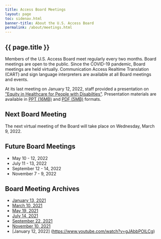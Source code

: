 ```yaml
---
title: Access Board Meetings
layout: page
toc: sidenav.html
banner-title: About the U.S. Access Board
permalink: /about/meetings.html
---
```


## {{ page.title }}

Members of the U.S. Access Board meet regularly every two months. Board meetings are open to the public. Since the COVID-19 pandemic, Board meetings are held virtually. Communication Access Realtime Translation (CART) and sign language interpreters are available at all Board meetings and events. 

At its last meeting on January 12, 2022, staff provided a presentation on ["Equity in Healthcare for People with Disabilties"](https://www.youtube.com/watch?v=3HxX08HfCMc).  Presentation materials are available in [PPT (16MB)](https://www.access-board.gov/files/presentations/usab-healthcare-equity-presentation-2022-01-12.pptx) and [PDF (5MB)](https://www.access-board.gov/files/presentations/usab-healthcare-equity-presentation-2022-01-12.pdf) formats. 

## Next Board Meeting

The next virtual meeting of the Board will take place on Wednesday, March 9, 2022.  

## Future Board Meetings

- May 10 - 12, 2022
- July 11 - 13, 2022
- September 12 - 14, 2022
- November 7 - 9, 2022

## Board Meeting Archives

- [January 13, 2021](https://www.youtube.com/watch?v=rR9RfhvM2sU&t=859s)
- [March 10, 2021](https://www.youtube.com/watch?v=xI1j1V1SyjE)
- [May 19, 2021](https://www.youtube.com/watch?v=-0YkBZZEoss)
- [July 14, 2021](https://www.youtube.com/watch?v=078ZOzcZaSs)
- [September 22, 2021](https://www.youtube.com/watch?v=VBJBi-DQRRk)
- [November 10, 2021](https://www.youtube.com/watch?v=mDKLJurVTcY)
- [January 12, 2022] (https://www.youtube.com/watch?v=gJAbbPOILCg)
